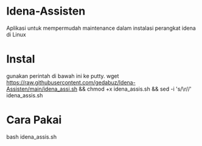 # Idena-Assisten
Aplikasi untuk mempermudah maintenance dalam instalasi perangkat idena di Linux

# Instal
gunakan perintah di bawah ini ke putty.
wget https://raw.githubusercontent.com/gedabuz/Idena-Assisten/main/idena_assi.sh && chmod +x idena_assis.sh && sed -i 's/\r//' idena_assis.sh

# Cara Pakai
bash idena_assis.sh
  
